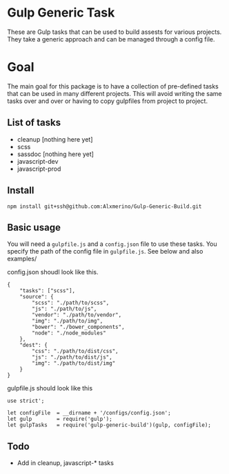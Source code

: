 # Gulp Generic Task

These are Gulp tasks that can be used to build assests for various projects. They take a generic approach and can be managed through a config file.

# Goal
The main goal for this package is to have a collection of pre-defined tasks that can be used in many different projects. This will avoid writing the same tasks over and over or having to copy gulpfiles from project to project.

## List of tasks
- cleanup [nothing here yet]
- scss
- sassdoc [nothing here yet]
- javascript-dev
- javascript-prod

## Install
`npm install git+ssh@github.com:Alxmerino/Gulp-Generic-Build.git`

## Basic usage
You will need a `gulpfile.js` and a `config.json` file to use these tasks. You specify the path of the config file in `gulpfile.js`. See below and also examples/

config.json shoudl look like this.
```:json
{
    "tasks": ["scss"],
	"source": {
		"scss": "./path/to/scss",
		"js": "./path/to/js",
		"vendor": "./path/to/vendor",
		"img": "./path/to/img",
		"bower": "./bower_components",
		"node": "./node_modules"
	},
	"dest": {
		"css": "./path/to/dist/css",
		"js": "./path/to/dist/js",
		"img": "./path/to/dist/img"
	}
}

```

gulpfile.js should look like this
```:javascript
use strict';

let configFile  = __dirname + '/configs/config.json';
let gulp        = require('gulp');
let gulpTasks   = require('gulp-generic-build')(gulp, configFile);
```

## Todo
- Add in cleanup, javascript-* tasks
